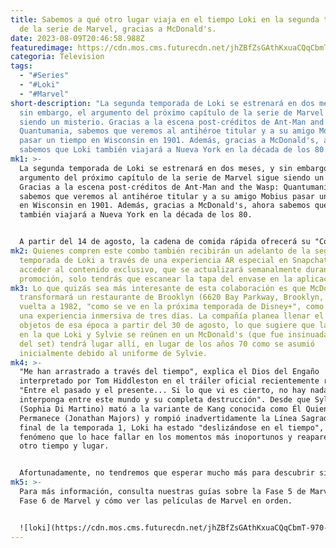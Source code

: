 ```yaml
---
title: Sabemos a qué otro lugar viaja en el tiempo Loki en la segunda temporada
  de la serie de Marvel, gracias a McDonald's.
date: 2023-08-09T20:46:58.988Z
featuredimage: https://cdn.mos.cms.futurecdn.net/jhZBfZsGAthKxuaCQqCbmT-970-80.jpg.webp
categoria: Television
tags:
  - "#Series"
  - "#Loki"
  - "#Marvel"
short-description: "La segunda temporada de Loki se estrenará en dos meses, y
  sin embargo, el argumento del próximo capítulo de la serie de Marvel sigue
  siendo un misterio. Gracias a la escena post-créditos de Ant-Man and the Wasp:
  Quantumania, sabemos que veremos al antihéroe titular y a su amigo Mobius
  pasar un tiempo en Wisconsin en 1901. Además, gracias a McDonald's, ahora
  sabemos que Loki también viajará a Nueva York en la década de los 80."
mk1: >-
  La segunda temporada de Loki se estrenará en dos meses, y sin embargo, el
  argumento del próximo capítulo de la serie de Marvel sigue siendo un misterio.
  Gracias a la escena post-créditos de Ant-Man and the Wasp: Quantumania,
  sabemos que veremos al antihéroe titular y a su amigo Mobius pasar un tiempo
  en Wisconsin en 1901. Además, gracias a McDonald's, ahora sabemos que Loki
  también viajará a Nueva York en la década de los 80.


  A partir del 14 de agosto, la cadena de comida rápida ofrecerá su "Comida destacada", que incluye una hamburguesa Quarter Pounder with Cheese, 10 Chicken McNuggets o una hamburguesa Big Mac, junto con papas fritas, una bebida y una salsa agridulce con la marca de Loki. Cada elemento corresponde a líneas pronunciadas en pantalla en otros títulos, como Reality Bites y Seinfeld.
mk2: Quienes compren este combo también recibirán un adelanto de la segunda
  temporada de Loki a través de una experiencia AR especial en Snapchat. Para
  acceder al contenido exclusivo, que se actualizará semanalmente durante la
  promoción, solo tendrás que escanear la tapa del envase en la aplicación...
mk3: Lo que quizás sea más interesante de esta colaboración es que McDonald's
  transformará un restaurante de Brooklyn (6620 Bay Parkway, Brooklyn, NY) de
  vuelta a 1982, "como se ve en la próxima temporada de Disney+", como parte de
  una experiencia inmersiva de tres días. La compañía planea llenar el lugar de
  objetos de esa época a partir del 30 de agosto, lo que sugiere que la escena
  en la que Loki y Sylvie se reúnen en un McDonald's (que fue insinuada en fotos
  del set) tendrá lugar allí, en lugar de los años 70 como se asumió
  inicialmente debido al uniforme de Sylvie.
mk4: >-
  "Me han arrastrado a través del tiempo", explica el Dios del Engaño
  interpretado por Tom Hiddleston en el tráiler oficial recientemente revelado.
  "Entre el pasado y el presente... Si lo que vi es cierto, no hay nada que se
  interponga entre este mundo y su completa destrucción". Desde que Sylvie
  (Sophia Di Martino) mató a la variante de Kang conocida como Él Quien
  Permanece (Jonathan Majors) y rompió inadvertidamente la Línea Sagrada en el
  final de la temporada 1, Loki ha estado "deslizándose en el tiempo", un
  fenómeno que lo hace fallar en los momentos más inoportunos y reaparecer en
  otro tiempo y lugar.


  Afortunadamente, no tendremos que esperar mucho más para descubrir si Loki va intencionalmente a Brooklyn en 1982 para encontrar a Sylvie o si es colocado allí por una fuerza invisible, ya que la segunda temporada se estrenará el viernes 6 de octubre.
mk5: >-
  Para más información, consulta nuestras guías sobre la Fase 5 de Marvel, la
  Fase 6 de Marvel y cómo ver las películas de Marvel en orden.


  ![loki](https://cdn.mos.cms.futurecdn.net/jhZBfZsGAthKxuaCQqCbmT-970-80.jpg.webp "loki")
---
```

